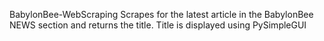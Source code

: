 BabylonBee-WebScraping
Scrapes for the latest article in the BabylonBee NEWS section and returns the title. Title is displayed using PySimpleGUI
